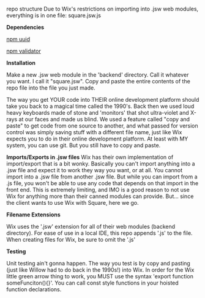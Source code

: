 repo structure
Due to Wix's restrictions on importing into .jsw web modules, everything is in one file: square.jsw.js

**Dependencies**

[npm uuid](https://www.npmjs.com/package/uuid)

[npm validator](https://www.npmjs.com/package/validator)

**Installation**

Make a new .jsw web module in the 'backend' directory. Call it whatever you want. I call it "square.jsw". Copy and paste
the entire contents of the repo file into the file you just made.

The way you get YOUR code into THEIR online development platform should take you back to a magical time
called the 1990's. Back then we used loud heavy keyboards made of stone and 'monitors' that shot ultra-violet and
X-rays at our faces and made us blind. We used a feature called "copy and paste" to get code from one
source to another, and what passed for version control was simply saving stuff with a different file
name, just like Wix expects you to do in their online development platform. At least with MY system, you
can use git. But you still have to copy and paste.

**Imports/Exports in .jsw files**
Wix has their own implementation of import/export that is a bit wonky. Basically you can't import anything into a
.jsw file and expect it to work they way you want, or at all. You cannot import into a .jsw file from another .jsw file. But
while you can import from a .js file, you won't be able to use any code that depends on that import in the front
end. This is extremely limiting, and IMO is a good reason to not use Wix for anything more than their canned modules
can provide. But... since the client wants to use Wix with Square, here we go.

**Filename Extensions**

Wix uses the '.jsw' extension for all of their web modules (backend directory). For ease of use in a local IDE, this repo appends '.js' to the file. When creating
files for Wix, be sure to omit the '.js'

**Testing**

Unit testing ain't gonna happen. The way you test is by copy and pasting (just like Willow had to do back in the 1990s!) into Wix.
In order for the Wix little green arrow thing to work, you MUST use the syntax 'export function someFunciton(){}'. You can call
const style functions in your hoisted function declarations.
